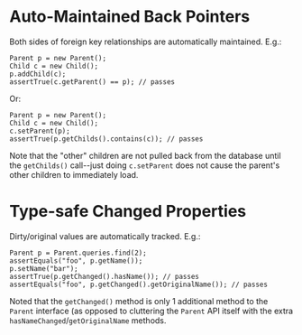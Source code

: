 
Auto-Maintained Back Pointers
=============================

Both sides of foreign key relationships are automatically maintained. E.g.:

    Parent p = new Parent();
    Child c = new Child();
    p.addChild(c);
    assertTrue(c.getParent() == p); // passes

Or:

    Parent p = new Parent();
    Child c = new Child();
    c.setParent(p);
    assertTrue(p.getChilds().contains(c)); // passes

Note that the "other" children are not pulled back from the database until the `getChilds()` call--just doing `c.setParent` does not cause the parent's other children to immediately load.

Type-safe Changed Properties
============================

Dirty/original values are automatically tracked. E.g.:

    Parent p = Parent.queries.find(2);
    assertEquals("foo", p.getName());
    p.setName("bar");
    assertTrue(p.getChanged().hasName()); // passes
    assertEquals("foo", p.getChanged().getOriginalName()); // passes

Noted that the `getChanged()` method is only 1 additional method to the `Parent` interface (as opposed to cluttering the `Parent` API itself with the extra `hasNameChanged`/`getOriginalName` methods.

